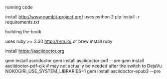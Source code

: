 running code

install http://www.gambit-project.org/
uses python 2
pip install -r requirements.txt



building the book

uses ruby >= 2.30
http://rvm.io/ or brew install ruby

install https://asciidoctor.org

gem install asciidoctor
gem install asciidoctor-pdf --pre
gem install asciidoctor-pdf-cjk  # may not actually be needed after the switch to DejaVu
NOKOGIRI_USE_SYSTEM_LIBRARIES=1 gem install asciidoctor-epub3 --pre

